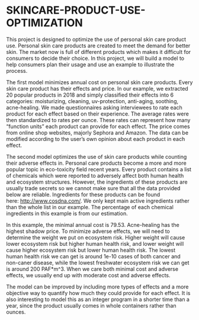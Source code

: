 # SKINCARE-PRODUCT-USE-OPTIMIZATION

This project is designed to optimize the use of personal skin care product use. Personal skin care products are created to meet the demand for better skin. The market now is full of different products which makes it difficult for consumers to decide their choice. In this project, we will build a model to help consumers plan their usage and use an example to illustrate the process.

The first model minimizes annual cost on personal skin care products. Every skin care product has their effects and price. In our example, we extracted 20 popular products in 2018 and simply classified their effects into 6 categories: moisturizing, cleaning, uv-protection, anti-aging, soothing, acne-healing. We made questionnaires asking interviewees to rate each product for each effect based on their experience. The average rates were then standardized to rates per ounce. These rates can represent how many “function units” each product can provide for each effect. The price comes from online shop websites, majorly Sephora and Amazon. The data can be modified according to the user’s own opinion about each product in each effect. 

The second model optimizes the use of skin care products while counting their adverse effects in. Personal care products become a more and more popular topic in eco-toxicity field recent years. Every product contains a list of chemicals which were reported to adversely affect both human health and ecosystem structures. However, the ingredients of these products are usually trade secrets so we cannot make sure that all the data provided below are reliable. Ingredients for these products can be found here: http://www.cosdna.com/. We only kept main active ingredients rather than the whole list in our example. The percentage of each chemical ingredients in this example is from our estimation.

In this example, the minimal annual cost is 79.53. Acne-healing has the highest shadow price. To minimize adverse effects, we will need to determine the weight we put on ecosystem risk. Higher weight will cause lower ecosystem risk but higher human health risk, and lower weight will cause higher ecosystem risk but lower human health risk. The lowest human health risk we can get is around 1e-10 cases of both cancer and non-caner disease, while the lowest freshwater ecosystem risk we can get is around 200 PAF*m^3. When we care both minimal cost and adverse effects, we usually end up with moderate cost and adverse effects.

The model can be improved by including more types of effects and a more objective way to quantify how much they could provide for each effect. It is also interesting to model this as an integer program in a shorter time than a year, since the product usually comes in whole containers rather than ounces.


